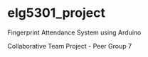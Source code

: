 # elg5301_project
Fingerprint Attendance System using Arduino

Collaborative Team Project - Peer Group 7 
